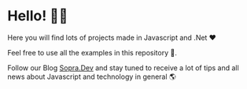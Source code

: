
# Hello! 🙋‍♂️ 

Here you will find lots of projects made in Javascript and .Net ❤

Feel free to use all the examples in this repository 🧠.

Follow our Blog [Sopra.Dev](https://sopra.dev) and stay tuned to receive a lot of tips and all news about Javascript and technology in general 🌎
